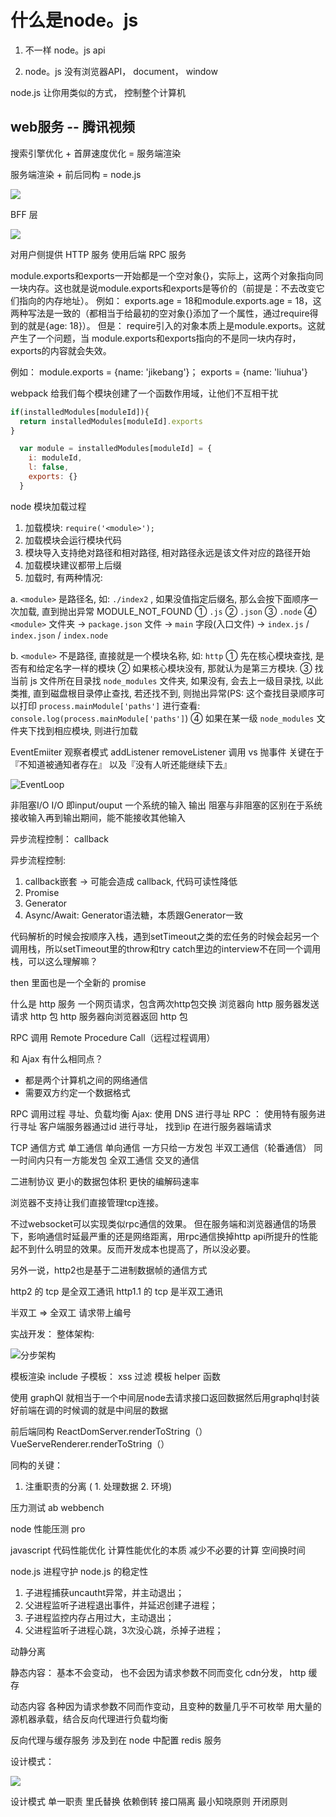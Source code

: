 # 什么是node。js

1. 不一样 node。js api

2. node。js  没有浏览器API， document， window

node.js 让你用类似的方式， 控制整个计算机


## web服务 --  腾讯视频

搜索引擎优化 + 首屏速度优化  =  服务端渲染

服务端渲染 + 前后同构 = node.js

![](https://tva1.sinaimg.cn/large/007S8ZIlgy1gj9sa9292kj30ht0nc75a.jpg)

BFF 层

![](https://tva1.sinaimg.cn/large/007S8ZIlgy1gj9sjt272oj31350o9dhr.jpg)

对用户侧提供 HTTP 服务
使用后端 RPC 服务


module.exports和exports一开始都是一个空对象{}，实际上，这两个对象指向同一块内存。这也就是说module.exports和exports是等价的（前提是：不去改变它们指向的内存地址）。
例如：
exports.age = 18和module.exports.age = 18，这两种写法是一致的（都相当于给最初的空对象{}添加了一个属性，通过require得到的就是{age: 18}）。
但是：
require引入的对象本质上是module.exports。这就产生了一个问题，当 module.exports和exports指向的不是同一块内存时，exports的内容就会失效。

例如：
module.exports = {name: 'jikebang'}；
exports = {name: 'liuhua'}

webpack 给我们每个模块创建了一个函数作用域，让他们不互相干扰

```js
if(installedModules[moduleId]){
  return installedModules[moduleId].exports
}

  var module = installedModules[moduleId] = {
    i: moduleId,
    l: false,
    exports: {}
  }

```

node 模块加载过程

1. 加载模块: `require('<module>');`
2. 加载模块会运行模块代码
3. 模块导入支持绝对路径和相对路径, 相对路径永远是该文件对应的路径开始
4. 加载模块建议都带上后缀
5. 加载时, 有两种情况:

a. `<module>` 是路径名, 如: `./index2` , 如果没值指定后缀名, 那么会按下面顺序一次加载, 直到抛出异常 MODULE_NOT_FOUND
① `.js` 
② `.json` 
③ `.node` 
④ `<module>` 文件夹 -> `package.json` 文件 ->  `main` 字段(入口文件) -> `index.js` / `index.json` / `index.node` 

b. `<module>` 不是路径, 直接就是一个模块名称, 如: `http` 
① 先在核心模块查找, 是否有和给定名字一样的模块
② 如果核心模块没有, 那就认为是第三方模块. 
③ 找当前 js 文件所在目录找 `node_modules` 文件夹, 如果没有, 会去上一级目录找, 以此类推, 直到磁盘根目录停止查找, 若还找不到, 则抛出异常(PS: 这个查找目录顺序可以打印 `process.mainModule['paths']` 进行查看: `console.log(process.mainModule['paths']`)
④ 如果在某一级 `node_modules` 文件夹下找到相应模块, 则进行加载


EventEmiiter
  观察者模式
    addListener
    removeListener
  调用 vs 抛事件
    关键在于『不知道被通知者存在』
    以及『没有人听还能继续下去』

![EventLoop](https://tva1.sinaimg.cn/large/007S8ZIlgy1gj9wrya130j315e0n8wkg.jpg)

非阻塞I/O
I/O 即input/ouput 一个系统的输入 输出
阻塞与非阻塞的区别在于系统接收输入再到输出期间，能不能接收其他输入

异步流程控制：
  callback
  
异步流程控制:
1. callback嵌套 -> 可能会造成 callback, 代码可读性降低
2. Promise
3. Generator
4. Async/Await: Generator语法糖，本质跟Generator一致

代码解析的时候会按顺序入栈，遇到setTimeout之类的宏任务的时候会起另一个调用栈，所以setTimeout里的throw和try catch里边的interview不在同一个调用栈，可以这么理解嘛？


then 里面也是一个全新的 promise


什么是 http 服务
一个网页请求，包含两次http包交换
  浏览器向 http 服务器发送请求 http 包
  http 服务器向浏览器返回 http 包

 RPC 调用
 Remote Procedure Call（远程过程调用）

和 Ajax 有什么相同点？
  * 都是两个计算机之间的网络通信
  * 需要双方约定一个数据格式

RPC 调用过程
  寻址、负载均衡
    Ajax: 使用 DNS 进行寻址
    RPC ： 使用特有服务进行寻址
  客户端服务器通过id 进行寻址， 找到ip 在进行服务器端请求

TCP 通信方式
  单工通信  单向通信 一方只给一方发包
  半双工通信（轮番通信）  同一时间内只有一方能发包
  全双工通信  交叉的通信

二进制协议
  更小的数据包体积
  更快的编解码速率

浏览器不支持让我们直接管理tcp连接。

不过websocket可以实现类似rpc通信的效果。
但在服务端和浏览器通信的场景下，影响通信时延最严重的还是网络距离，用rpc通信换掉http api所提升的性能起不到什么明显的效果。反而开发成本也提高了，所以没必要。

另外一说，http2也是基于二进制数据帧的通信方式

http2 的 tcp 是全双工通讯 http1.1 的 tcp 是半双工通讯

半双工 => 全双工  请求带上编号

实战开发：
整体架构:

![分步架构](https://tva1.sinaimg.cn/large/007S8ZIlgy1gjb2kn86eej31600qfgoo.jpg)

模板渲染
  include 子模板：
  xss 过滤 模板 helper 函数

使用 graphQl 就相当于一个中间层node去请求接口返回数据然后用graphql封装好前端在调的时候调的就是中间层的数据


前后端同构
ReactDomServer.renderToString（）
VueServeRenderer.renderToString（）

同构的关键：
  1. 注重职责的分离  ( 1. 处理数据 2. 环境)

压力测试
  ab
  webbench


node 性能压测
  pro

javascript 代码性能优化
计算性能优化的本质
减少不必要的计算
空间换时间

node.js 进程守护
  node.js 的稳定性

1. 子进程捕获uncautht异常，并主动退出；
2. 父进程监听子进程退出事件，并延迟创建子进程；
3. 子进程监控内存占用过大，主动退出；
4. 父进程监听子进程心跳，3次没心跳，杀掉子进程；

动静分离

静态内容：
  基本不会变动， 也不会因为请求参数不同而变化
  cdn分发， http 缓存

动态内容
  各种因为请求参数不同而作变动，且变种的数量几乎不可枚举
  用大量的源机器承载，结合反向代理进行负载均衡

反向代理与缓存服务
  涉及到在 node 中配置 redis 服务

设计模式：

![](https://tva1.sinaimg.cn/large/007S8ZIlgy1gjbyitvwuuj30dg09dgm1.jpg)

设计模式
单一职责
里氏替换
依赖倒转
接口隔离
最小知晓原则
开闭原则

